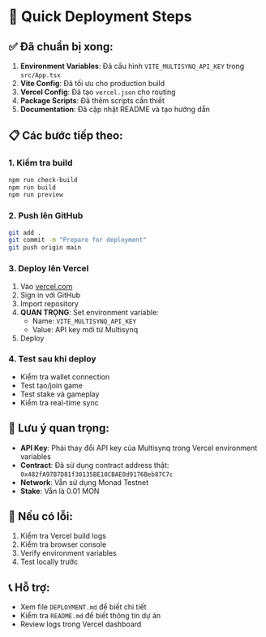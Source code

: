 # 🚀 Quick Deployment Steps

## ✅ Đã chuẩn bị xong:

1. **Environment Variables**: Đã cấu hình `VITE_MULTISYNQ_API_KEY` trong `src/App.tsx`
2. **Vite Config**: Đã tối ưu cho production build
3. **Vercel Config**: Đã tạo `vercel.json` cho routing
4. **Package Scripts**: Đã thêm scripts cần thiết
5. **Documentation**: Đã cập nhật README và tạo hướng dẫn

## 📋 Các bước tiếp theo:

### 1. Kiểm tra build
```bash
npm run check-build
npm run build
npm run preview
```

### 2. Push lên GitHub
```bash
git add .
git commit -m "Prepare for deployment"
git push origin main
```

### 3. Deploy lên Vercel
1. Vào [vercel.com](https://vercel.com)
2. Sign in với GitHub
3. Import repository
4. **QUAN TRỌNG**: Set environment variable:
   - Name: `VITE_MULTISYNQ_API_KEY`
   - Value: API key mới từ Multisynq
5. Deploy

### 4. Test sau khi deploy
- Kiểm tra wallet connection
- Test tạo/join game
- Test stake và gameplay
- Kiểm tra real-time sync

## 🔑 Lưu ý quan trọng:

- **API Key**: Phải thay đổi API key của Multisynq trong Vercel environment variables
- **Contract**: Đã sử dụng contract address thật: `0x482fA97B7D81f30135BE10CBAE0d9176Beb87C7c`
- **Network**: Vẫn sử dụng Monad Testnet
- **Stake**: Vẫn là 0.01 MON

## 🐛 Nếu có lỗi:

1. Kiểm tra Vercel build logs
2. Kiểm tra browser console
3. Verify environment variables
4. Test locally trước

## 📞 Hỗ trợ:

- Xem file `DEPLOYMENT.md` để biết chi tiết
- Kiểm tra `README.md` để biết thông tin dự án
- Review logs trong Vercel dashboard 